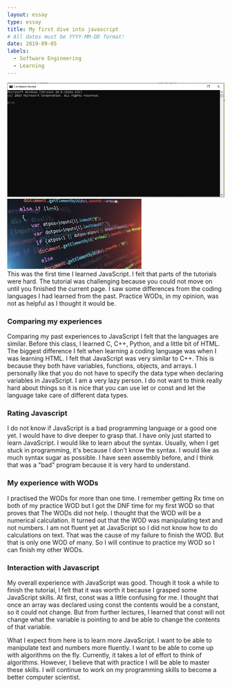 ```yaml
---
layout: essay
type: essay
title: My first dive into javascript 
# All dates must be YYYY-MM-DD format!
date: 2019-09-05
labels:
  - Software Engineering
  - Learning
---
```

<div class="ui small rounded images">
  <img class="ui image" src="../images/e2.PNG">
   <img class="ui image" src="../images/e1.jfif">
</div>
This was the first time I learned JavaScript. I felt that parts of the tutorials were hard. The tutorial was challenging because you could not move on until you finished the current page. I saw some differences from the coding languages I had learned from the past. Practice WODs, in my opinion, was not as helpful as I thought it would be. 

### Comparing my experiences 

Comparing my past experiences to JavaScript I felt that the languages are similar. Before this class, I learned C, C++, Python, and a little bit of HTML. The biggest difference I felt when learning a coding language was when I was learning HTML. I felt that JavaScript was very similar to C++. This is because they both have variables, functions, objects, and arrays. I personally like that you do not have to specify the data type when declaring variables in JavaScript. I am a very lazy person. I do not want to think really hard about things so it is nice that you can use let or const and let the language take care of different data types.  

### Rating Javascript 

I do not know if JavaScript is a bad programming language or a good one yet. I would have to dive deeper to grasp that. I have only just started to learn JavaScript. I would like to learn about the syntax. Usually, when I get stuck in programming, it's because I don't know the syntax. I would like as much syntax sugar as possible. I have seen assembly before, and I think that was a "bad" program because it is very hard to understand. 

### My experience with WODs  

I practised the WODs for more than one time. I remember getting Rx time on both of my practice WOD but I got the DNF time for my first WOD so that proves that The WODs did not help. I thought that the WOD will be a numerical calculation. It turned out that the WOD was manipulating text and not numbers. I am not fluent yet at JavaScript so I did not know how to do calculations on text. That was the cause of my failure to finish the WOD. But that is only one WOD of many. So I will continue to practice my WOD so I can finish my other WODs. 

### Interaction with Javascript 

My overall experience with JavaScript was good. Though it took a while to finish the tutorial, I felt that it was worth it because I grasped some JavaScript skills. At first, const was a little confusing for me. I thought that once an array was declared using const the contents would be a constant, so it could not change. But from further lectures, I learned that const will not change what the variable is pointing to and be able to change the contents of that variable. 

What I expect from here is to learn more JavaScript. I want to be able to manipulate text and numbers more fluently. I want to be able to come up with algorithms on the fly. Currently, it takes a lot of effort to think of algorithms. However, I believe that with practice I will be able to master these skills. I will continue to work on my programming skills to become a better computer scientist.

